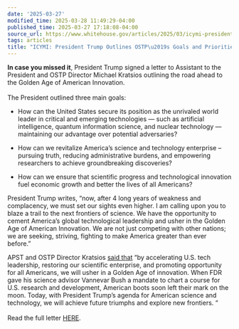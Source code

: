 ```yaml
---
date: '2025-03-27'
modified_time: 2025-03-28 11:49:29-04:00
published_time: 2025-03-27 17:18:08-04:00
source_url: https://www.whitehouse.gov/articles/2025/03/icymi-president-trump-outlines-ostps-goals-and-priorities/
tags: articles
title: "ICYMI: President Trump Outlines OSTP\u2019s Goals and Priorities"
---
```

 
**In case you missed it**, President Trump signed a letter to Assistant
to the President and OSTP Director Michael Kratsios outlining the road
ahead to the Golden Age of American Innovation.  
   
The President outlined three main goals:

-   How can the United States secure its position as the unrivaled world
    leader in critical and emerging technologies — such as artificial
    intelligence, quantum information science, and nuclear technology —
    maintaining our advantage over potential adversaries?

<!-- -->

-   How can we revitalize America’s science and technology enterprise –
    pursuing truth, reducing administrative burdens, and empowering
    researchers to achieve groundbreaking discoveries?

<!-- -->

-   How can we ensure that scientific progress and technological
    innovation fuel economic growth and better the lives of all
    Americans?

President Trump writes, “now, after 4 long years of weakness and
complacency, we must set our sights even higher. I am calling upon you
to blaze a trail to the next frontiers of science. We have the
opportunity to cement America’s global technological leadership and
usher in the Golden Age of American Innovation. We are not just
competing with other nations; we are seeking, striving, fighting to make
America greater than ever before.”  
  
APST and OSTP Director Kratsios [said
that](https://webdevelopmentgroup.us20.list-manage.com/track/click?u=6821469cd180710d53bfc94d1&id=fb5dd4f881&e=f395826b19)
“by accelerating U.S. tech leadership, restoring our scientific
enterprise, and promoting opportunity for all Americans, we will usher
in a Golden Age of innovation. When FDR gave his science advisor
Vannevar Bush a mandate to chart a course for U.S. research and
development, American boots soon left their mark on the moon. Today,
with President Trump’s agenda for American science and technology, we
will achieve future triumphs and explore new frontiers. “  
   
Read the full letter
[HERE](https://www.whitehouse.gov/briefings-statements/2025/03/a-letter-to-michael-kratsios-director-of-the-white-house-office-of-science-and-technology-policy/).
